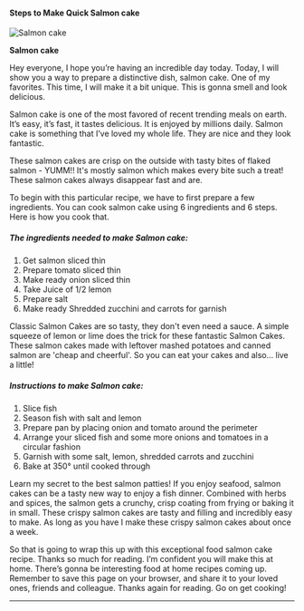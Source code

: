             

#### Steps to Make Quick Salmon cake

![Salmon cake](https://img-global.cpcdn.com/recipes/507338e8ebb93785/751x532cq70/salmon-cake-recipe-main-photo.jpg)

**Salmon cake**

Hey everyone, I hope you’re having an incredible day today. Today, I will show you a way to prepare a distinctive dish, salmon cake. One of my favorites. This time, I will make it a bit unique. This is gonna smell and look delicious.

Salmon cake is one of the most favored of recent trending meals on earth. It’s easy, it’s fast, it tastes delicious. It is enjoyed by millions daily. Salmon cake is something that I’ve loved my whole life. They are nice and they look fantastic.

These salmon cakes are crisp on the outside with tasty bites of flaked salmon - YUMM!! It's mostly salmon which makes every bite such a treat! These salmon cakes always disappear fast and are.

To begin with this particular recipe, we have to first prepare a few ingredients. You can cook salmon cake using 6 ingredients and 6 steps. Here is how you cook that.

##### The ingredients needed to make Salmon cake:

1.  Get salmon sliced thin
2.  Prepare tomato sliced thin
3.  Make ready onion sliced thin
4.  Take Juice of 1/2 lemon
5.  Prepare salt
6.  Make ready Shredded zucchini and carrots for garnish

Classic Salmon Cakes are so tasty, they don't even need a sauce. A simple squeeze of lemon or lime does the trick for these fantastic Salmon Cakes. These salmon cakes made with leftover mashed potatoes and canned salmon are 'cheap and cheerful'. So you can eat your cakes and also… live a little!

##### Instructions to make Salmon cake:

1.  Slice fish
2.  Season fish with salt and lemon
3.  Prepare pan by placing onion and tomato around the perimeter
4.  Arrange your sliced fish and some more onions and tomatoes in a circular fashion
5.  Garnish with some salt, lemon, shredded carrots and zucchini
6.  Bake at 350° until cooked through

Learn my secret to the best salmon patties! If you enjoy seafood, salmon cakes can be a tasty new way to enjoy a fish dinner. Combined with herbs and spices, the salmon gets a crunchy, crisp coating from frying or baking it in small. These crispy salmon cakes are tasty and filling and incredibly easy to make. As long as you have I make these crispy salmon cakes about once a week.

So that is going to wrap this up with this exceptional food salmon cake recipe. Thanks so much for reading. I’m confident you will make this at home. There’s gonna be interesting food at home recipes coming up. Remember to save this page on your browser, and share it to your loved ones, friends and colleague. Thanks again for reading. Go on get cooking!

* * *